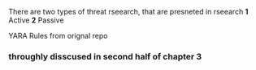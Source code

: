 There are two types of threat rseearch, that are presneted in rseearch
**1** Active
**2** Passive

YARA Rules from orignal repo
### throughly disscused in second half of chapter 3
